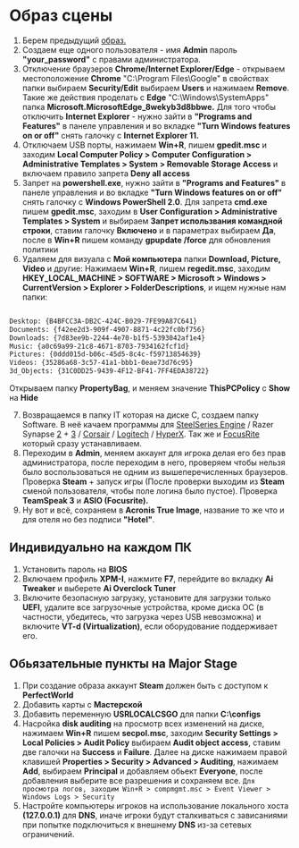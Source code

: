 # Образ сцены

1. Берем предыдущий [образ.](hotel.md)
2. Создаем еще одного пользователя - имя **Admin** пароль **"your_password"** с правами администратора. 
3. Отключение браузеров **Chrome/Internet Explorer/Edge** - открываем местоположение **Chrome** "C:\Program Files\Google" в свойствах папки выбираем **Security/Edit** выбираем **Users** и нажимаем **Remove**. Такие же действия проделать с **Edge** "C:\Windows\SystemApps" папка **Microsoft.MicrosoftEdge_8wekyb3d8bbwe.** Для того чтобы отключить **Internet Explorer** - нужно зайти в **"Programs and Features"** в панеле управления и во вкладке **"Turn Windows features on or off"** снять галочку с **Internet Explorer 11.**
4. Отключаем USB порты, нажимаем **Win+R**, пишем **gpedit.msc** и заходим **Local Computer Policy > Computer Configuration > Administrative Templates > System > Removable Storage Access** и включаем правило запрета **Deny all access** 
5. Запрет на **powershell.exe**, нужно зайти в **"Programs and Features"** в панеле управления и во вкладке **"Turn Windows features on or off"** снять галочку с **Windows PowerShell 2.0**. Для запрета **cmd.exe** пишем **gpedit.msc**, заходим в **User Configuration > Administrative Templates > System** и выбираем **Запрет использвания командной строки**, ставим галочку **Включено** и в параметрах выбираем **Да**, после в **Win+R** пишем команду **gpupdate /force** для обновления политики
6. Удаляем для визуала с **Мой компьютера** папки **Download, Picture, Video** и другие:
Нажимаем **Win+R**, пишем **regedit.msc**, заходим **HKEY­_LOCAL_MACHINE > SOFTWARE > Microsoft > Windows > CurrentVersion > Explorer > FolderDescriptions**, и ищем нужные нам папки:
```sh

Desktop: {B4BFCC3A-DB2C-424C-B029-7FE99A87C641}
Documents: {f42ee2d3-909f-4907-8871-4c22fc0bf756}
Downloads: {7d83ee9b-2244-4e70-b1f5-5393042af1e4}
Music: {a0c69a99-21c8-4671-8703-7934162fcf1d}
Pictures: {0ddd015d-b06c-45d5-8c4c-f59713854639}
Videos: {35286a68-3c57-41a1-bbb1-0eae73d76c95}
3d_Objects: {31C0DD25-9439-4F12-BF41-7FF4EDA38722}
```
Открываем папку **PropertyBag**, и меняем значение **ThisPCPolicy** с **Show** на **Hide** 

7. Возвращаемся в папку IT которая на диске С, создаем папку Software. В неё качаем программы для [SteelSeries Engine](https://steelseries.com/gg/engine)  / Razer Synapse [2](https://www.razer.com/synapse-2) + [3](https://www.razer.com/synapse-3) / [Corsair](https://www.corsair.com/s/icue) / [Logitech](https://www.logitechg.com/en-eu/innovation/g-hub.html) / [HyperX](https://row.hyperx.com/ru/pages/ngenuity). Так же и [FocusRite](https://downloads.focusrite.com/focusrite/scarlett-3rd-gen/scarlett-2i2-3rd-gen) который сразу устанавливаем.
8. Переходим в **Admin**, меняем аккаунт для игрока делая его без прав администратора, после переходим в него, проверяем чтобы нельзя было воспользоваться не одним из вышеперечисленных браузеров. Проверка **Steam** + запуск игры (После проверки выходим из **Steam** сменой пользователя, чтобы поле логина было пустое). Проверка **TeamSpeak 3** и **ASIO (Focusrite).** 
9. Ну вот и всё, сохраняем в **Acronis True Image**, название то же что и для отеля но без подписи **"Hotel"**.


## Индивидуально на каждом ПК
1. Установить пароль на **BIOS**
2. Включаем профиль **XPM-I**, нажмите **F7**, перейдите во вкладку **Ai Tweaker** и выберете **Ai Overclock Tuner**
2. Включите безопасную загрузку, установите для загрузки только **UEFI**, удалите все загрузочные устройства, кроме диска ОС (в частности, убедитесь, что загрузка через USB невозможна) и включите **VT-d (Virtualization)**, если оборудование поддерживает его.


## Обьязательные пункты на Major Stage
1. При создание образа аккаунт **Steam** должен быть с доступом к **PerfectWorld**
2. Добавить карты с **Мастерской**
3. Добавить переменную **USRLOCALCSGO** для папки **C:\configs**
4. Насройка **disk auditing** на просмотр всех изменений на диске, нажимаем **Win+R** пишем **secpol.msc**, заходим **Security Settings > Local Policies > Audit Policy** выбираем **Audit object access**, ставим две галочки на **Success** и **Failure**. Далее на диске нажимаем правой клавишей **Properties > Security > Advanced > Auditing**, нажимаем **Add**, выбираем **Principal** и добавляем обьект **Everyone**, после добавления выберите все разрешения и сохраняем все. `Для просмотра логов, заходим Win+R > compmgmt.msc > Event Viewer > Windows Logs > Security `
5. Настройте компьютеры игроков на использование локального хоста **(127.0.0.1)** для **DNS**, иначе игроки будут сталкиваться с зависаниями при попытке подключиться к внешнему **DNS** из-за сетевых ограничений.